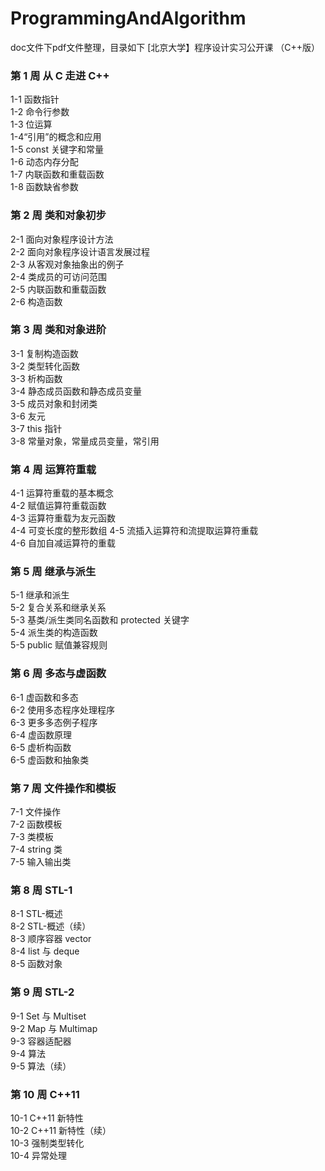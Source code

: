 # ProgrammingAndAlgorithm
doc文件下pdf文件整理，目录如下
[北京大学】程序设计实习公开课 （C++版）
### 第 1 周 从 C 走进 C++ 
1-1 函数指针   
1-2 命令行参数   
1-3 位运算   
1-4“引用”的概念和应用   
1-5 const 关键字和常量  
1-6 动态内存分配   
1-7 内联函数和重载函数   
1-8 函数缺省参数   
### 第 2 周 类和对象初步
2-1 面向对象程序设计方法   
2-2 面向对象程序设计语言发展过程  
2-3 从客观对象抽象出的例子  
2-4 类成员的可访问范围   
2-5 内联函数和重载函数   
2-6 构造函数   
### 第 3 周 类和对象进阶
3-1 复制构造函数   
3-2 类型转化函数   
3-3 析构函数   
3-4 静态成员函数和静态成员变量  
3-5 成员对象和封闭类   
3-6 友元   
3-7 this 指针  
3-8 常量对象，常量成员变量，常引用  
### 第 4 周 运算符重载
4-1 运算符重载的基本概念   
4-2 赋值运算符重载函数    
4-3 运算符重载为友元函数   
4-4 可变长度的整形数组 
4-5 流插入运算符和流提取运算符重载  
4-6 自加自减运算符的重载   
### 第 5 周 继承与派生
5-1 继承和派生   
5-2 复合关系和继承关系   
5-3 基类/派生类同名函数和 protected 关键字   
5-4 派生类的构造函数   
5-5 public 赋值兼容规则  
### 第 6 周 多态与虚函数
6-1 虚函数和多态   
6-2 使用多态程序处理程序   
6-3 更多多态例子程序   
6-4 虚函数原理   
6-5 虚析构函数   
6-5 虚函数和抽象类   
### 第 7 周 文件操作和模板
7-1 文件操作   
7-2 函数模板   
7-3 类模板   
7-4 string 类  
7-5 输入输出类   
### 第 8 周 STL-1
8-1 STL-概述  
8-2 STL-概述（续）   
8-3 顺序容器 vector   
8-4 list 与 deque   
8-5 函数对象   
### 第 9 周 STL-2
9-1 Set 与 Multiset  
9-2 Map 与 Multimap   
9-3 容器适配器   
9-4 算法   
9-5 算法（续）   
### 第 10 周 C++11   
10-1 C++11 新特性   
10-2 C++11 新特性（续）   
10-3 强制类型转化   
10-4 异常处理   
